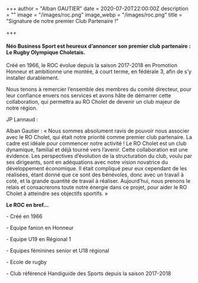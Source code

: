 +++
author = "Alban GAUTIER"
date = 2020-07-20T22:00:00Z
description = ""
image = "/images/roc.png"
image_webp = "/images/roc.png"
title = "Signature de notre premier Club Partenaire !"

+++
#### Néo Business Sport est heureux d’annoncer son premier club partenaire : Le Rugby Olympique Choletais.

Créé en 1966, le ROC évolue depuis la saison 2017-2018 en Promotion Honneur et ambitionne une montée, à court terme, en fédérale 3, afin de s’y installer durablement.

Nous tenons à remercier l’ensemble des membres du comité directeur, pour leur confiance envers nos services et avons hâte de démarrer cette collaboration, qui permettra au RO Cholet de devenir un club majeur de notre région.

JP Lannaud :

Alban Gautier : « Nous sommes absolument ravis de pouvoir nous associer avec le RO Cholet, qui était notre priorité comme premier club partenaire. La cadre est idéale pour commencer notre activité ! Le RO Cholet est un club dynamique, familial et déjà tourné vers l’avenir. Cette collaboration est une évidence. Les perspectives d’évolution de la structuration du club, voulu par ses dirigeants, sont en adéquations avec notre vision novatrice du développement économique. Il était compliqué peur eux cependant de les réalisées, étant donné que ce sont des bénévoles, donc avec un travail à coté, et la grande quantité de travail à réaliser. Aujourd’hui, nous prenons le relais et consacrerons toute notre énergie dans ce projet, pour aider le RO Cholet à atteindre ses objectifs sportifs. »

**Le ROC en bref…**

\- Créé en 1966

\- Equipe fanion en Honneur

\- Equipe U19 en Régional 1

\- Equipes féminines senior et U18 régional

\- Ecole de rugby

\- Club référencé Handiguide des Sports depuis la saison 2017-2018